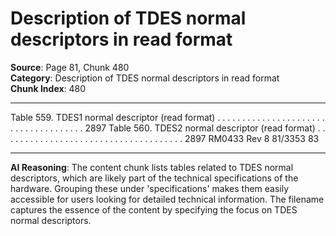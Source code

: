 # Description of TDES normal descriptors in read format

**Source**: Page 81, Chunk 480  
**Category**: Description of TDES normal descriptors in read format  
**Chunk Index**: 480

---

Table 559. TDES1 normal descriptor (read format) . . . . . . . . . . . . . . . . . . . . . . . . . . . . . . . . . . . . . 2897
Table 560. TDES2 normal descriptor (read format) . . . . . . . . . . . . . . . . . . . . . . . . . . . . . . . . . . . . . 2897
RM0433 Rev 8 81/3353
83

---

**AI Reasoning**: The content chunk lists tables related to TDES normal descriptors, which are likely part of the technical specifications of the hardware. Grouping these under 'specifications' makes them easily accessible for users looking for detailed technical information. The filename captures the essence of the content by specifying the focus on TDES normal descriptors.
